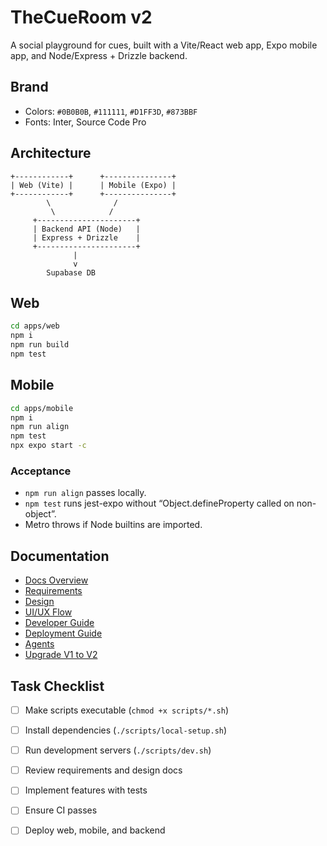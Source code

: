 # TheCueRoom v2

A social playground for cues, built with a Vite/React web app, Expo mobile app, and Node/Express + Drizzle backend.

## Brand
- Colors: `#0B0B0B`, `#111111`, `#D1FF3D`, `#873BBF`
- Fonts: Inter, Source Code Pro

## Architecture
```
+------------+      +---------------+
| Web (Vite) |      | Mobile (Expo) |
+------------+      +---------------+
        \              /
         \            /
     +----------------------+
     | Backend API (Node)   |
     | Express + Drizzle    |
     +----------------------+
              |
              v
        Supabase DB
```

## Web
```bash
cd apps/web
npm i
npm run build
npm test
```

## Mobile

```bash
cd apps/mobile
npm i
npm run align
npm test
npx expo start -c
```

### Acceptance

- `npm run align` passes locally.
- `npm test` runs jest-expo without “Object.defineProperty called on non-object”.
- Metro throws if Node builtins are imported.

## Documentation
- [Docs Overview](docs/README.md)
- [Requirements](docs/REQUIREMENTS.md)
- [Design](docs/DESIGN.md)
- [UI/UX Flow](docs/UI_UX_FLOW.md)
- [Developer Guide](docs/DEVELOPER_GUIDE.md)
- [Deployment Guide](docs/DEPLOYMENT.md)
- [Agents](docs/AGENTS.md)
- [Upgrade V1 to V2](docs/UPGRADE_V1_TO_V2.md)

## Task Checklist
- [ ] Make scripts executable (`chmod +x scripts/*.sh`)

- [ ] Install dependencies (`./scripts/local-setup.sh`)
- [ ] Run development servers (`./scripts/dev.sh`)
- [ ] Review requirements and design docs
- [ ] Implement features with tests
- [ ] Ensure CI passes
- [ ] Deploy web, mobile, and backend
